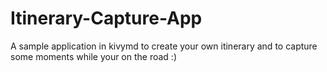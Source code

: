 # Itinerary-Capture-App
A sample application in kivymd to create your own itinerary and to capture some moments while your on the road :)
